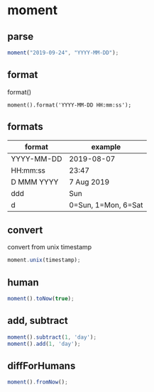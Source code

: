 # moment

## parse

```javascript
moment("2019-09-24", "YYYY-MM-DD");
```

## format

format()

```jacascript
moment().format('YYYY-MM-DD HH:mm:ss');
```

## formats

| format     | example    |
| ---------- | ---------- |
| YYYY-MM-DD | 2019-08-07 |
| HH:mm:ss   | 23:47      |
| D MMM YYYY | 7 Aug 2019 |
| ddd        | Sun        |
| d          | 0=Sun, 1=Mon, 6=Sat |

## convert

convert from unix timestamp

```javascript
moment.unix(timestamp);
```

## human

```javascript
moment().toNow(true);
```

## add, subtract

```javascript
moment().subtract(1, 'day');
moment().add(1, 'day');
```

## diffForHumans

```js
moment().fromNow();
```

